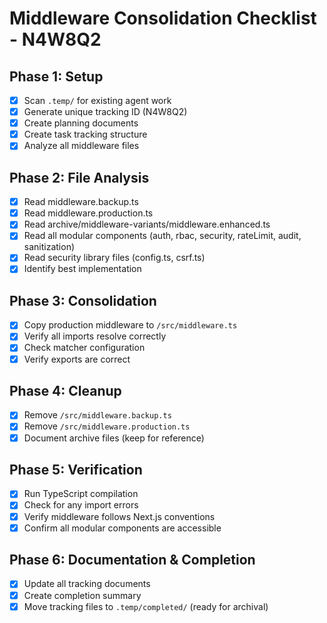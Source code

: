 # Middleware Consolidation Checklist - N4W8Q2

## Phase 1: Setup
- [x] Scan `.temp/` for existing agent work
- [x] Generate unique tracking ID (N4W8Q2)
- [x] Create planning documents
- [x] Create task tracking structure
- [x] Analyze all middleware files

## Phase 2: File Analysis
- [x] Read middleware.backup.ts
- [x] Read middleware.production.ts
- [x] Read archive/middleware-variants/middleware.enhanced.ts
- [x] Read all modular components (auth, rbac, security, rateLimit, audit, sanitization)
- [x] Read security library files (config.ts, csrf.ts)
- [x] Identify best implementation

## Phase 3: Consolidation
- [x] Copy production middleware to `/src/middleware.ts`
- [x] Verify all imports resolve correctly
- [x] Check matcher configuration
- [x] Verify exports are correct

## Phase 4: Cleanup
- [x] Remove `/src/middleware.backup.ts`
- [x] Remove `/src/middleware.production.ts`
- [x] Document archive files (keep for reference)

## Phase 5: Verification
- [x] Run TypeScript compilation
- [x] Check for any import errors
- [x] Verify middleware follows Next.js conventions
- [x] Confirm all modular components are accessible

## Phase 6: Documentation & Completion
- [x] Update all tracking documents
- [x] Create completion summary
- [x] Move tracking files to `.temp/completed/` (ready for archival)
